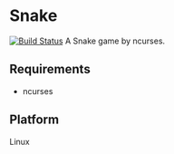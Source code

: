 # Snake
[![Build Status](https://travis-ci.org/ZJUGuoShuai/Snake.svg?branch=master)](https://travis-ci.org/ZJUGuoShuai/Snake)
A Snake game by ncurses.

## Requirements
- ncurses

## Platform
Linux
